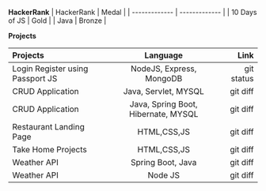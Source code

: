**HackerRank**
| HackerRank  | Medal |
| ------------- | ------------- |
| 10 Days of JS  | Gold  |
| Java | Bronze |

**Projects**

| Projects| Language | Link |
| :---         |     :---:      |          ---: |
| Login Register using Passport JS  | NodeJS, Express, MongoDB     | git status    |
| CRUD Application | Java, Servlet, MYSQL | git diff      |
| CRUD Application | Java, Spring Boot, Hibernate, MYSQL | git diff   |
| Restaurant Landing Page | HTML,CSS,JS | git diff  |
| Take Home Projects | HTML,CSS,JS | git diff  |
| Weather API | Spring Boot, Java | git diff  |
| Weather API | Node JS | git diff  |
